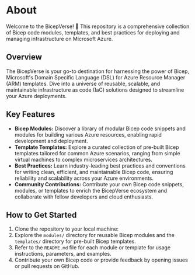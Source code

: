 # About
Welcome to the BicepVerse! 🚀 This repository is a comprehensive collection of Bicep code modules, templates, and best practices for deploying and managing infrastructure on Microsoft Azure.
## Overview
The BicepVerse is your go-to destination for harnessing the power of Bicep, Microsoft's Domain Specific Language (DSL) for Azure Resource Manager (ARM) templates. Dive into a universe of reusable, scalable, and maintainable infrastructure as code (IaC) solutions designed to streamline your Azure deployments.

## Key Features
- **Bicep Modules:** Discover a library of modular Bicep code snippets and modules for building various Azure resources, enabling rapid development and deployment.
- **Template Templates:** Explore a curated collection of pre-built Bicep templates tailored for common Azure scenarios, ranging from simple virtual machines to complex microservices architectures.
- **Best Practices:** Learn industry-leading best practices and conventions for writing clean, efficient, and maintainable Bicep code, ensuring reliability and scalability across your Azure environments.
- **Community Contributions:** Contribute your own Bicep code snippets, modules, or templates to enrich the BicepVerse ecosystem and collaborate with fellow developers and cloud enthusiasts.

## How to Get Started
1. Clone the repository to your local machine: 
2. Explore the `modules/` directory for reusable Bicep modules and the `templates/` directory for pre-built Bicep templates.
3. Refer to the `README.md` file for each module or template for usage instructions, parameters, and examples.
4. Contribute your own Bicep code or provide feedback by opening issues or pull requests on GitHub.
